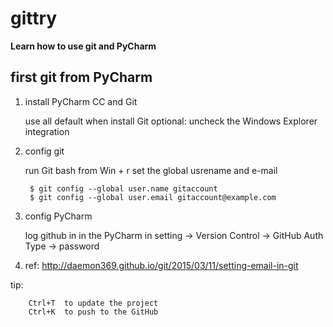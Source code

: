 # gittry
**Learn how to use git and PyCharm**

## first git from PyCharm

1. install PyCharm CC and Git

      use all default when install Git
      optional: uncheck the Windows Explorer integration

2. config git

    run Git bash from Win + r
    set the global usrename and e-mail

        $ git config --global user.name gitaccount
        $ git config --global user.email gitaccount@example.com

3. config PyCharm

    log github in in the PyCharm
    in setting -> Version Control -> GitHub
    Auth Type -> password

4. ref:
    http://daemon369.github.io/git/2015/03/11/setting-email-in-git

tip:

        Ctrl+T  to update the project
        Ctrl+K  to push to the GitHub


